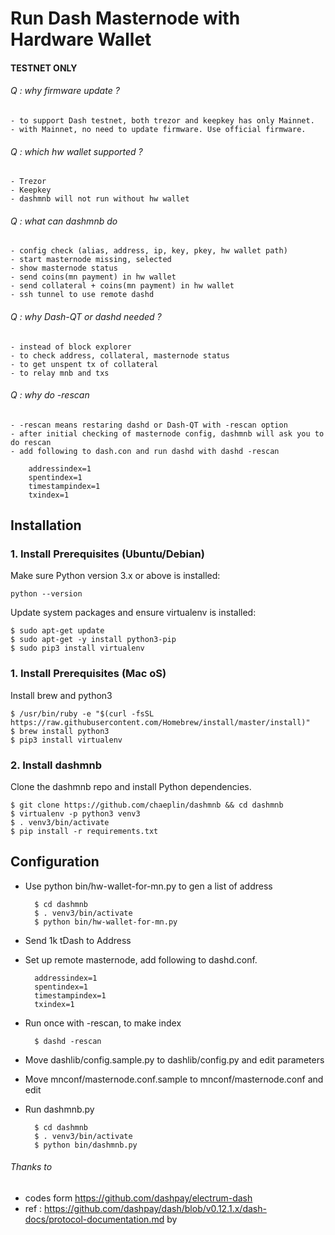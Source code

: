 Run Dash Masternode with Hardware Wallet
=========================================

#### TESTNET ONLY ####

###### Q : why firmware update ?
    - to support Dash testnet, both trezor and keepkey has only Mainnet.
    - with Mainnet, no need to update firmware. Use official firmware.

###### Q : which hw wallet supported ?
    - Trezor
    - Keepkey
    - dashmnb will not run without hw wallet

###### Q : what can dashmnb do
    - config check (alias, address, ip, key, pkey, hw wallet path)
    - start masternode missing, selected
    - show masternode status
    - send coins(mn payment) in hw wallet
    - send collateral + coins(mn payment) in hw wallet
    - ssh tunnel to use remote dashd

###### Q : why Dash-QT or dashd needed ?
    - instead of block explorer 
    - to check address, collateral, masternode status
    - to get unspent tx of collateral
    - to relay mnb and txs

###### Q : why do -rescan
    - -rescan means restaring dashd or Dash-QT with -rescan option
    - after initial checking of masternode config, dashmnb will ask you to do rescan
    - add following to dash.con and run dashd with dashd -rescan
    
```
    addressindex=1
    spentindex=1
    timestampindex=1
    txindex=1
```

## Installation

### 1. Install Prerequisites (Ubuntu/Debian)

Make sure Python version 3.x or above is installed:

    python --version

Update system packages and ensure virtualenv is installed:

    $ sudo apt-get update
    $ sudo apt-get -y install python3-pip
    $ sudo pip3 install virtualenv


### 1. Install Prerequisites (Mac oS)

Install brew and python3

    $ /usr/bin/ruby -e "$(curl -fsSL https://raw.githubusercontent.com/Homebrew/install/master/install)"    
    $ brew install python3
    $ pip3 install virtualenv


### 2. Install dashmnb

Clone the dashmnb repo and install Python dependencies.

    $ git clone https://github.com/chaeplin/dashmnb && cd dashmnb
    $ virtualenv -p python3 venv3
    $ . venv3/bin/activate
    $ pip install -r requirements.txt


## Configuration

- Use python bin/hw-wallet-for-mn.py to gen a list of address

        $ cd dashmnb
        $ . venv3/bin/activate
        $ python bin/hw-wallet-for-mn.py

- Send 1k tDash to Address

- Set up remote masternode, add following to dashd.conf.

        addressindex=1
        spentindex=1
        timestampindex=1
        txindex=1

- Run once with -rescan, to make index

        $ dashd -rescan

- Move dashlib/config.sample.py to dashlib/config.py and edit parameters

- Move mnconf/masternode.conf.sample to mnconf/masternode.conf and edit

- Run dashmnb.py

        $ cd dashmnb
        $ . venv3/bin/activate
        $ python bin/dashmnb.py



###### Thanks to
- codes form https://github.com/dashpay/electrum-dash
- ref : https://github.com/dashpay/dash/blob/v0.12.1.x/dash-docs/protocol-documentation.md by 


